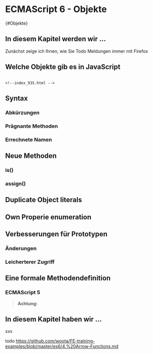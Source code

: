 # ECMAScript 6 - Objekte
[](#){#Objekte}


## In diesem Kapitel werden wir …
Zunächst zeige ich Ihnen, wie Sie 
Todo Meldungen immer mit Firefox

## Welche Objekte gib es in JavaScript

```

<!--index_935.html -->
```

## Syntax
### Abkürzungen
### Prägnante Methoden
### Errechnete Namen
## Neue Methoden
### is()
### assign()
## Duplicate Object literals
## Own Properie enumeration
## Verbesserungen für Prototypen
### Änderungen
### Leicherterer Zugriff
## Eine formale Methodendefinition
### ECMAScript 5







> **Achtung:**


## In diesem Kapitel haben wir ...

xxx

[^1]: https://de.wikipedia.org/w/index.php?title=Interpreter&oldid=182588640 (https://bit.ly/2GT9nQS)

todo https://github.com/woota/FE-training-examples/blob/master/es6/4.%20Arrow-Functions.md
